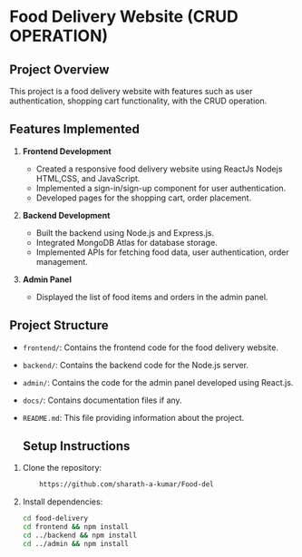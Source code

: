 # Food Delivery Website (CRUD OPERATION)

## Project Overview

This project is a food delivery website with features such as user authentication, shopping cart functionality, with the CRUD operation.

## Features Implemented

1. **Frontend Development**
   - Created a responsive food delivery website using ReactJs Nodejs HTML,CSS, and JavaScript.
   - Implemented a sign-in/sign-up component for user authentication.
   - Developed pages for the shopping cart, order placement.

2. **Backend Development**
   - Built the backend using Node.js and Express.js.
   - Integrated MongoDB Atlas for database storage.
   - Implemented APIs for fetching food data, user authentication, order management.

3. **Admin Panel**
   - Displayed the list of food items and orders in the admin panel.

## Project Structure

- `frontend/`: Contains the frontend code for the food delivery website.
- `backend/`: Contains the backend code for the Node.js server.
- `admin/`: Contains the code for the admin panel developed using React.js.
- `docs/`: Contains documentation files if any.
- `README.md`: This file providing information about the project.

   ## Setup Instructions

1. Clone the repository:

   ```bash 
       https://github.com/sharath-a-kumar/Food-del
   ```

2. Install dependencies:

   ```bash
   cd food-delivery
   cd frontend && npm install
   cd ../backend && npm install
   cd ../admin && npm install
   ```



